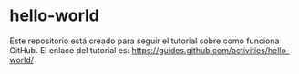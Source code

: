 # hello-world
Este repositorio está creado para seguir el tutorial sobre como funciona GitHub. El enlace del tutorial es: https://guides.github.com/activities/hello-world/
